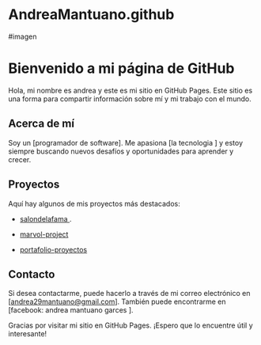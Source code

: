 # AndreaMantuano.github 

#imagen

# Bienvenido a mi página de GitHub


Hola, mi nombre es andrea y este es mi sitio en GitHub Pages. Este sitio es una forma para compartir información sobre mí y mi trabajo con el mundo.


## Acerca de mí


Soy un [programador de software]. Me apasiona [la tecnologia ] y estoy siempre buscando nuevos desafíos y oportunidades para aprender y crecer.


## Proyectos


Aquí hay algunos de mis proyectos más destacados:


- [salondelafama ](https://github.com/bilyfer/salondelafama).

- [ marvol-project ](https://github.com/yadurani/marvol-project/blob/main/README.md)

- [portafolio-proyectos ](https://github.com/Elocss/portafolio-proyectos/blob/main/text)


## Contacto


Si desea contactarme, puede hacerlo a través de mi correo electrónico en [andrea29mantuano@gmail.com]. También puede encontrarme en [facebook: andrea mantuano garces ].


Gracias por visitar mi sitio en GitHub Pages. ¡Espero que lo encuentre útil y interesante!
